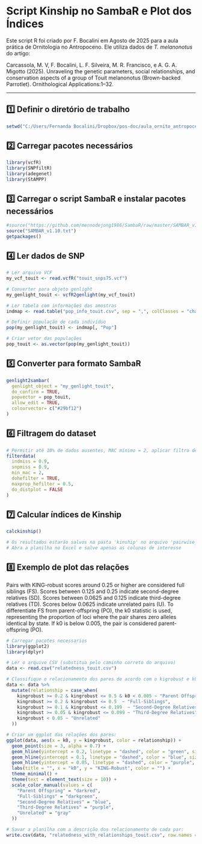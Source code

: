 # Script Kinship no SambaR e Plot dos Índices

Este script R foi criado por F. Bocalini em Agosto de 2025 para a aula prática de Ornitologia no Antropoceno. Ele utiliza dados de *T. melanonotus* do artigo:

Carcassola, M. V, F. Bocalini, L. F. Silveira, M. R. Francisco, e A. G. A. Migotto (2025). Unraveling the genetic parameters, social relationships, and conservation aspects of a group of Touit melanonotus (Brown-backed Parrotlet). Ornithological Applications:1–32.

---

## 1️⃣ Definir o diretório de trabalho

```R
setwd("C:/Users/Fernanda Bocalini/Dropbox/pos-doc/aula_ornito_antropoceno/aula_pratica/kinship")
```

## 2️⃣ Carregar pacotes necessários

```R
library(vcfR)
library(SNPfiltR)
library(adegenet)
library(StAMPP)
```

## 3️⃣ Carregar o script SambaR e instalar pacotes necessários

```R
#source("https://github.com/mennodejong1986/SambaR/raw/master/SAMBAR_v1.08.txt")
source("SAMBAR_v1.10.txt")
getpackages()
```

## 4️⃣ Ler dados de SNP

```R
# Ler arquivo VCF
my_vcf_touit <- read.vcfR("touit_snps75.vcf")

# Converter para objeto genlight
my_genlight_touit <- vcfR2genlight(my_vcf_touit)

# Ler tabela com informações das amostras
indmap <- read.table("pop_info_touit.csv", sep = ",", colClasses = "character", header = TRUE)

# Definir população de cada indivíduo
pop(my_genlight_touit) <- indmap[, "Pop"]

# Criar vetor das populações
pop_touit <- as.vector(pop(my_genlight_touit))
```

## 5️⃣ Converter para formato SambaR

```R
genlight2sambar(
  genlight_object = "my_genlight_touit",
  do_confirm = TRUE,
  popvector = pop_touit,
  allow_edit = TRUE,
  colourvector= c("#29bf12")
)
```

## 6️⃣ Filtragem do dataset

```R
# Permitir até 10% de dados ausentes, MAC mínimo = 2, aplicar filtro de heterozigosidade
filterdata(
  indmiss = 0.9,
  snpmiss = 0.9,
  min_mac = 2,
  dohefilter = TRUE,
  maxprop_hefilter = 0.5,
  do_distplot = FALSE
)
```

## 7️⃣ Calcular índices de Kinship

```R
calckinship()

# Os resultados estarão salvos na pasta 'kinship' no arquivo 'pairwise_relatedness.txt'
# Abra a planilha no Excel e salve apenas as colunas de interesse
```

## 8️⃣ Exemplo de plot das relações

Pairs with KING-robust scores around 0.25 or higher are considered full siblings (FS). Scores between 0.125 and 0.25 indicate second-degree relatives (SD). Scores between 0.0625 and 0.125 indicate third-degree relatives (TD). Scores below 0.0625 indicate unrelated pairs (U). To differentiate FS from parent-offspring (PO), the k0 statistic is used, representing the proportion of loci where the pair shares zero alleles identical by state. If k0 is below 0.005, the pair is considered parent-offspring (PO).

```R
# Carregar pacotes necessarios
library(ggplot2)
library(dplyr)

# Ler o arquivo CSV (substitua pelo caminho correto do arquivo)
data <- read.csv("relatedness_touit.csv")

# Classifique o relacionamento dos pares de acordo com o kigrobust e k0
data <- data %>%
  mutate(relationship = case_when(
    kingrobust >= 0.2 & kingrobust <= 0.5 & k0 < 0.005 ~ "Parent Offspring",
    kingrobust >= 0.2 & kingrobust <= 0.5  ~ "Full-Siblings",
    kingrobust >= 0.1 & kingrobust <= 0.199  ~ "Second-Degree Relatives",
    kingrobust >= 0.05 & kingrobust <= 0.099 ~ "Third-Degree Relatives",
    kingrobust < 0.05 ~ "Unrelated"
  ))

# Criar um ggplot das relações dos pares:
ggplot(data, aes(x = k0, y = kingrobust, color = relationship)) +
  geom_point(size = 3, alpha = 0.7) +
  geom_hline(yintercept = 0.2, linetype = "dashed", color = "green", size = 0.6) +
  geom_hline(yintercept = 0.1, linetype = "dashed", color = "blue", size = 0.6) +
  geom_hline(yintercept = 0.05, linetype = "dashed", color = "purple", size = 0.6) +
  labs(title = "", x = "k0", y = "KING-Robust", color = "") +
  theme_minimal() +
  theme(text = element_text(size = 10)) +
  scale_color_manual(values = c(
    "Parent Offspring" = "darkred",
    "Full-Siblings" = "darkgreen",
    "Second-Degree Relatives" = "blue",
    "Third-Degree Relatives" = "purple",
    "Unrelated" = "gray"
  ))

# Savar a planilha com a descrição dos relacionamento de cada par:
write.csv(data, "relatedness_with_relationships_touit.csv", row.names = FALSE)
```

